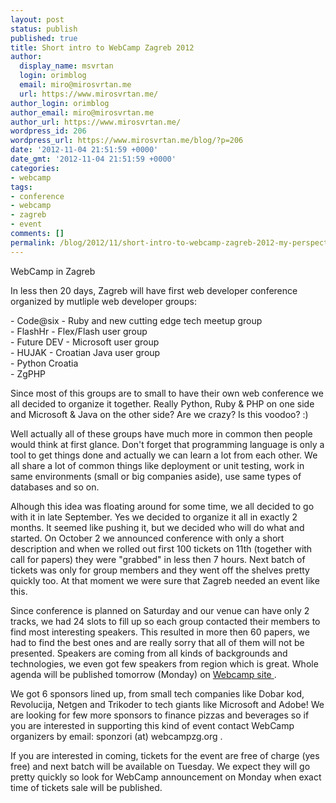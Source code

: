 ```yaml
---
layout: post
status: publish
published: true
title: Short intro to WebCamp Zagreb 2012
author:
  display_name: msvrtan
  login: orimblog
  email: miro@mirosvrtan.me
  url: https://www.mirosvrtan.me/
author_login: orimblog
author_email: miro@mirosvrtan.me
author_url: https://www.mirosvrtan.me/
wordpress_id: 206
wordpress_url: https://www.mirosvrtan.me/blog/?p=206
date: '2012-11-04 21:51:59 +0000'
date_gmt: '2012-11-04 21:51:59 +0000'
categories:
- webcamp
tags:
- conference
- webcamp
- zagreb
- event
comments: []
permalink: /blog/2012/11/short-intro-to-webcamp-zagreb-2012-my-perspective/
---
```

<p>WebCamp in Zagreb</p>
<p>In less then 20 days, Zagreb will have first web developer conference organized by mutliple web developer groups:</p>
<p>- Code@six - Ruby and new cutting edge tech meetup group<br />
- FlashHr - Flex/Flash user group<br />
- Future DEV - Microsoft user group<br />
- HUJAK - Croatian Java user group<br />
- Python Croatia<br />
- ZgPHP</p>
<p>Since most of this groups are to small to have their own web conference we all decided to organize it together. Really Python, Ruby &amp; PHP on one side and Microsoft &amp; Java on the other side? Are we crazy? Is this voodoo? :)</p>
<p>Well actually all of these groups have much more in common then people would think at first glance. Don't forget that programming language is only a tool to get things done and actually we can learn a lot from each other. We all share a lot of common things like deployment or unit testing, work in same environments (small or big companies aside), use same types of databases and so on.</p>
<p>Alhough this idea was floating around for some time, we all decided to go with it in late September. Yes we decided to organize it all in exactly 2 months. It seemed like pushing it, but we decided who will do what and started. On October 2 we announced conference with only a short description and when we rolled out first 100 tickets on 11th (together with call for papers) they were "grabbed" in less then 7 hours. Next batch of tickets was only for group members and they went off the shelves pretty quickly too. At that moment we were sure that Zagreb needed an event like this.</p>
<p>Since conference is planned on Saturday and our venue can have only 2 tracks, we had 24 slots to fill up so each group contacted their members to find most interesting speakers. This resulted in more then 60 papers, we had to find the best ones and are really sorry that all of them will not be presented. Speakers are coming from all kinds of backgrounds and technologies, we even got few speakers from region which is great. Whole agenda will be published tomorrow (Monday) on <a href="http://webcampzg.org" target="_blank"> Webcamp site </a>.</p>
<p>We got 6 sponsors lined up, from small tech companies like Dobar kod, Revolucija, Netgen and Trikoder to tech giants like Microsoft and Adobe! We are looking for few more sponsors to finance pizzas and beverages so if you are interested in supporting this kind of event contact WebCamp organizers by email: sponzori (at) webcampzg.org .</p>
<p>If you are interested in coming, tickets for the event are free of charge (yes free) and next batch will be available on Tuesday. We expect they will go pretty quickly so look for WebCamp announcement on Monday when exact time of tickets sale will be published.</p>
